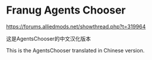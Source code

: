 # Franug Agents Chooser

https://forums.alliedmods.net/showthread.php?t=319964

这是AgentsChooser的中文汉化版本

This is the AgentsChooser translated in Chinese version.
